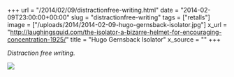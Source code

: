 +++
url = "/2014/02/09/distractionfree-writing.html"
date = "2014-02-09T23:00:00+00:00"
slug = "distractionfree-writing"
tags = ["retalls"]
image = ["/uploads/2014/2014-02-09-hugo-gernsback-isolator.jpg"]
x_url = "http://laughingsquid.com/the-isolator-a-bizarre-helmet-for-encouraging-concentration-1925/"
title = "Hugo Gernsback Isolator"
x_source = ""
+++

*Distraction free writing.*

<img src="/uploads/2014/2014-02-09-hugo-gernsback-isolator.jpg">